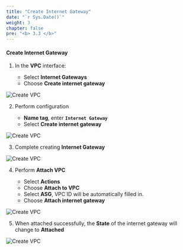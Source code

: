 ```yaml
---
title: "Create Internet Gateway"
date: "`r Sys.Date()`"
weight: 3
chapter: false
pre: "<b> 3.3 </b>"
---
```


#### Create Internet Gateway

1. In the **VPC** interface:

   - Select **Internet Gateways**
   - Choose **Create internet gateway**
  
![Create VPC](/images/2/internet-gateway/001.png?featherlight=false&width=90pc)

2. Perform configuration

   - **Name tag**, enter **`Internet Gateway`**
   - Select **Create internet gateway**

![Create VPC](/images/2/internet-gateway/002.png?featherlight=false&width=90pc)

3. Complete creating **Internet Gateway**

![Create VPC](/images/2/internet-gateway/003.png?featherlight=false&width=90pc)

4. Perform **Attach VPC**

   - Select **Actions**
   - Choose **Attach to VPC**
   - Select **ASG**, VPC ID will be automatically filled in.
   - Choose **Attach internet gateway**

![Create VPC](/images/2/internet-gateway/004.png?featherlight=false&width=90pc)

5. When attached successfully, the **State** of the internet gateway will change to **Attached**

![Create VPC](/images/2/internet-gateway/005.png?featherlight=false&width=90pc)
